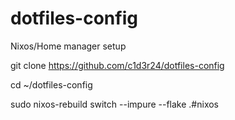 # dotfiles-config
Nixos/Home manager setup

git clone https://github.com/c1d3r24/dotfiles-config


cd ~/dotfiles-config


sudo nixos-rebuild switch --impure --flake .#nixos
